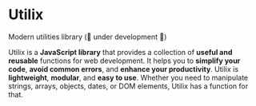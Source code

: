 # Utilix

Modern utilities library (🚧 under development 🚧)

Utilix is a **JavaScript library** that provides a collection of **useful and reusable** functions for web development. It helps you to **simplify your code**, **avoid common errors**, and **enhance your productivity**. Utilix is **lightweight**, **modular**, and **easy to use**. Whether you need to manipulate strings, arrays, objects, dates, or DOM elements, Utilix has a function for that.

